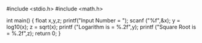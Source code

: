 #include <stdio.h>
#include <math.h>

int main()
{
    float x,y,z;
    printf("Input Number = ");
    scanf ("%f",&x);
    y = log10(x);
    z = sqrt(x);
    printf ("Logarithm is = %.2f",y);
    printf ("Square Root is = %.2f",z);
    return 0;
}
